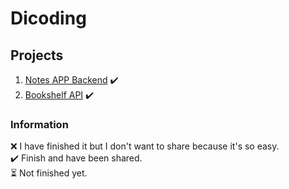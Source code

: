 # Dicoding

## Projects
1. [Notes APP Backend](https://github.com/michael-act/Dicoding/tree/main/Notes%20App%20Backend) ✔️
2. [Bookshelf API](https://github.com/michael-act/Dicoding/tree/main/Bookshelf%20API) ✔️

### Information
❌ I have finished it but I don't want to share because it's so easy. <br />
✔️ Finish and have been shared. <br />
⏳ Not finished yet. <br />
